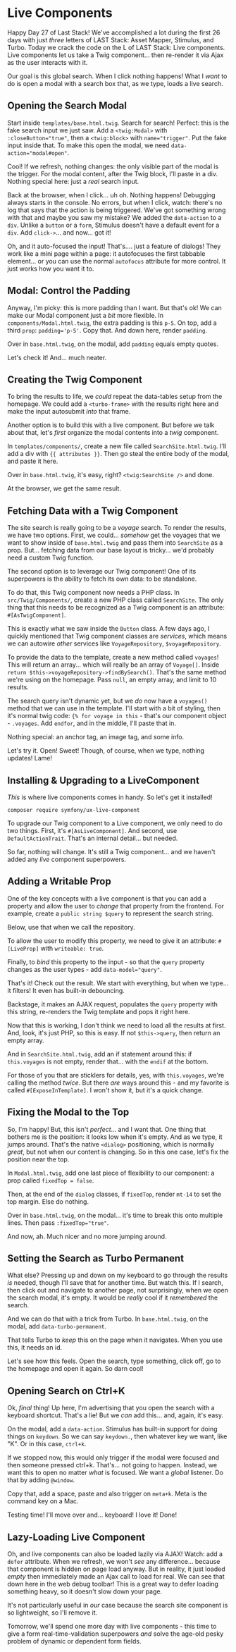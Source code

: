 # Live Components

Happy Day 27 of Last Stack! We've accomplished a lot during the first 26 days with
just *three* letters of LAST Stack: Asset Mapper, Stimulus, and Turbo. Today
we crack the code on the L of LAST Stack: Live components. Live components
let us take a Twig component... then re-render it via Ajax as the user interacts
with it.

Our goal is this global search. When I click nothing happens! What I *want* to
do is open a modal with a search box that, as we type, loads a live search.

## Opening the Search Modal

Start inside `templates/base.html.twig`. Search for search! Perfect: this
is the fake search input we just saw. Add a `<twig:Modal>` with `:closeButton="true"`,
then a `<twig:block>` with `name="trigger"`. Put the fake input inside that.
To make this open the modal, we need `data-action="modal#open"`.

Cool! If we refresh, nothing changes: the only visible part of the modal is the
trigger. For the modal content, after the Twig block, I'll paste in a div.
Nothing special here: just a *real* search input.

Back at the browser, when I click... uh oh. Nothing happens! Debugging always
starts in the console. No errors, but when I click, watch: there's no log that
says that the action is being triggered. We've got something wrong with that and
maybe you saw my mistake? We added the `data-action` to a `div`. Unlike a `button`
or a `form`, Stimulus doesn't have a default event for a `div`. Add `click->`...
and now... got it!

Oh, and it auto-focused the input! That's.... just a feature of dialogs! They work
like a mini page within a page: it autofocuses the first tabbable element... or
you can use the normal `autofocus` attribute for more control. It just works how
you want it to.

## Modal: Control the Padding

Anyway, I'm picky: this is more padding than I want. But that's ok! We can make
our Modal component just a *bit* more flexible. In `components/Modal.html.twig`,
the extra padding is this `p-5`. On top, add a third `prop`: `padding='p-5'`.
Copy that. And down here, render `padding`.

Over in `base.html.twig`, on the modal, add `padding` equals empty quotes.

Let's check it! And... much neater.

## Creating the Twig Component

To bring the results to life, we *could* repeat the data-tables setup from the homepage.
We could add a `<turbo-frame>` with the results right here and make the input
autosubmit *into* that frame.

Another option is to build this with a live component. But before we talk about that,
let's *first* organize the modal contents into a *twig* component.

In `templates/components/`, create a new file called `SearchSite.html.twig`. I'll
add a div with `{{ attributes }}`. Then go steal the entire body of the modal,
and paste it here.

Over in `base.html.twig`, it's easy, right? `<twig:SearchSite />` and done.

At the browser, we get the same result.

## Fetching Data with a Twig Component

The site search is really going to be a *voyage* search. To render the results,
we have two options. First, we could... *somehow* get the voyages that we want to
show inside of `base.html.twig` and pass them into `SearchSite` as a prop.
But... fetching data from our base layout is tricky... we'd probably need a custom
Twig function.

The second option is to leverage our Twig component! One of its superpowers is
the ability to fetch its own data: to be standalone.

To do that, this Twig component now needs a PHP class. In `src/Twig/Components/`,
create a new PHP class called `SearchSite`. The only thing that this needs to
be recognized as a Twig component is an attribute: `#[AsTwigComponent]`.

This is exactly what we saw inside the `Button` class. A few days ago, I quickly
mentioned that Twig component classes are *services*, which means we can
autowire *other* services like `VoyageRepository`, `$voyageRepository`.

To provide the data to the template, create a new method called `voyages`!
This will return an array... which will really be an array of `Voyage[]`. Inside
`return $this->voyageRepository->findBySearch()`. That's the same method we're using
on the homepage. Pass `null`, an empty array, and limit to 10 results.

The search query isn't dynamic yet, but we *do* now have a `voyages()` method that
we can use in the template. I'll start with a bit of styling, then it's
normal twig code: `{% for voyage in this` - that's our component object -
`.voyages`. Add `endfor`, and in the middle, I'll paste that in.

Nothing special: an anchor tag, an image tag, and some info.

Let's try it. Open! Sweet! Though, of course, when we type, nothing updates!
Lame!

## Installing & Upgrading to a LiveComponent

*This* is where live components comes in handy. So let's get it installed!

```terminal
composer require symfony/ux-live-component
```

To upgrade our Twig component to a Live component, we only need to do two things.
First, it's `#[AsLiveComponent]`. And second, use `DefaultActionTrait`. That's
an internal detail... but needed.

So far, nothing will change. It's still a Twig component... and we haven't added
any *live* component superpowers.

## Adding a Writable Prop

One of the key concepts with a live component is that you can add a property and
allow the user to *change* that property from the frontend. For example, create
a `public string $query` to represent the search string.

Below, use that when we call the repository.

To allow the user to modify this property, we need to give it an attribute:
`#[LiveProp]` with `writeable: true`.

Finally, to *bind* this property to the input - so that the `query` property changes
as the user types - add `data-model="query"`.

That's it! Check out the result. We start with everything, but when we type...
it filters! It even has built-in debouncing.

Backstage, it makes an AJAX request, populates the `query` property with
this string, re-renders the Twig template and pops it right here.

Now that this is working, I don't think we need to load all the results at first.
And, look, it's just PHP, so this is easy. If not `$this->query`, then return an
empty array.

And in `SearchSite.html.twig`, add an if statement around this: if
`this.voyages` is not empty, render that... with the `endif` at the bottom.

For those of you that are sticklers for details, yes, with `this.voyages`, we're
calling the method *twice*. But there *are* ways around this - and my favorite is
called `#[ExposeInTemplate]`. I won't show it, but it's a quick change.

## Fixing the Modal to the Top

So, I'm happy! But, this isn't *perfect*... and I want that. One thing that
bothers me is the position: it looks low when it's empty. And as we type,
it jumps around. That's the native `<dialog>` positioning, which is normally
*great*, but not when our content is changing. So in this one case, let's fix
the position near the top.

In `Modal.html.twig`, add one last piece of flexibility to our component: a prop
called `fixedTop = false`.

Then, at the end of the `dialog` classes, if `fixedTop`, render `mt-14` to
set the top margin. Else do nothing.

Over in `base.html.twig`, on the modal... it's time to break this onto multiple
lines. Then pass `:fixedTop="true"`.

And now, ah. Much nicer and no more jumping around.

## Setting the Search as Turbo Permanent

What else? Pressing up and down on my keyboard to go through the results *is* needed,
though I'll save that for another time. But watch this. If I search, then click out
and navigate to another page, not surprisingly, when we open the search modal,
it's empty. It would be *really* cool if it *remembered* the search.

And we can do that with a trick from Turbo. In `base.html.twig`,
on the modal, add `data-turbo-permanent`.

That tells Turbo to *keep* this on the page when it navigates. When you use this,
it needs an id.

Let's see how this feels. Open the search, type something, click off, go to the
homepage and open it again. So darn cool!

## Opening Search on Ctrl+K

Ok, *final* thing! Up here, I'm advertising that you open the search with a keyboard
shortcut. That's a lie! But we *can* add this... and, again, it's easy.

On the modal, add a `data-action`. Stimulus has built-in support for doing things
on `keydown`. So we can say `keydown.`, then whatever key we want, like
"K". Or in this case, `ctrl+k`.

If we stopped now, this would only trigger if the modal were focused and then
someone pressed ctrl+k. That's... not going to happen. Instead, we want this to
open no matter *what* is focused. We want a *global* listener. Do that by adding
`@window`.

Copy that, add a space, paste and also trigger on `meta+k`. Meta is the command
key on a Mac.

Testing time! I'll move over and... keyboard! I love it! Done!

## Lazy-Loading Live Component

Oh, and live components can also be loaded lazily via AJAX! Watch: add a `defer`
attribute. When we refresh, we won't *see* any difference... because that component
is hidden on page load anyway. But in reality, it just loaded *empty* then
immediately made an Ajax call to load for real. We can see that down here in the web
debug toolbar! This is a great way to defer loading something heavy, so it doesn't
slow down your page.

It's not particularly useful in *our* case because the search site component is
so lightweight, so I'll remove it.

Tomorrow, we'll spend one more day with live components - this time to give a form
real-time-validation superpowers *and* solve the age-old pesky problem of dynamic
or dependent form fields.
